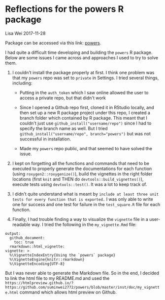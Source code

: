 Reflections for the powers R package
================
Lisa Wei
2017-11-28

Package can be accessed via this link: [powers](https://github.com/suminwei2772/powers).

I had quite a difficult time developing and building the `powers` R package. Below are some issues I came across and approaches I used to try to solve them.

1.  I couldn't install the package properly at first. I think one problem was that my `powers` repo was set to `private` in Settings. I tried several things, including:

    -   Putting in the `auth_token` which I saw online allowed the user to access a private repo, but that didn't work

    -   Since I opened a Github repo first, cloned it in RStudio locally, and then set up a new R package project under this repo, I created a branch folder which contained by R package. This meant that I couldn't just use `github_install("username/repo")` since I had to specify the branch name as well. But I tried `github_install("username/repo", branch="powers")` but was not successful in installation.

    -   Made my `powers` repo public, and that seemed to have solved the issue.

2.  I kept on forgetting all the functions and commands that need to be executed to properly generate the documentations for each function (using `roxygen2::roxygenize()`), build the vignettes in the right folder locations (first `knit` and THEN do `devtools::build_vignettes()`), execute tests using `devtools::test()`. It was a lot to keep track of.

3.  I didn't quite understand what is meant by `include at least three unit tests for every function that is exported.` I was only able to write one for success and one test for failure in the `test_square.R` file for each function.

4.  Finally, I had trouble finding a way to visualize the `vignette` file in a user-readable way. I tried the following in the `my_vignette.Rmd` file:

<!-- -->

    output:
      github_document:
        toc: true
      rmarkdown::html_vignette:
    vignette: >
      %\VignetteIndexEntry{Using the `powers` package}
      %\VignetteEngine{knitr::rmarkdown}
      %\VignetteEncoding{UTF-8}

But I was never able to generate the Markdown file. So in the end, I decided to link the html file to my README.md and used the `https://htmlpreview.github.io/?https://github.com/suminwei2772/powers/blob/master/inst/doc/my_vignette.html` command which allows html preview on Github.
